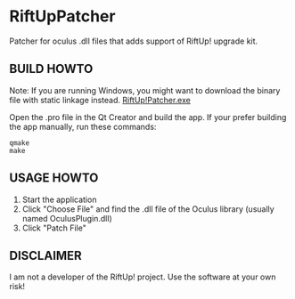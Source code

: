 RiftUpPatcher
=============

Patcher for oculus .dll files that adds support of RiftUp! upgrade kit.

BUILD HOWTO
-----------
Note: If you are running Windows, you might want to download the binary
file with static linkage instead.
[RiftUp!Patcher.exe](https://github.com/FloopCZ/RiftUpPatcher/raw/master/bin/RiftUp!Patcher.exe)

Open the .pro file in the Qt Creator and build the app.
If your prefer building the app manually, run these commands:

    qmake
    make

USAGE HOWTO
---------

1. Start the application
2. Click "Choose File" and find the .dll file of the Oculus library (usually named OculusPlugin.dll)
3. Click "Patch File"

DISCLAIMER
----------

I am not a developer of the RiftUp! project. Use the software at your own risk!

